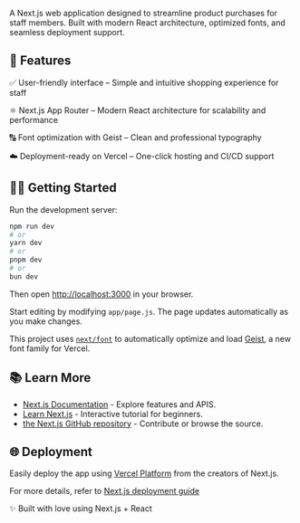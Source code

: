 A Next.js web application designed to streamline product purchases for staff members.
Built with modern React architecture, optimized fonts, and seamless deployment support.

## 🚀 Features

✅ User-friendly interface – Simple and intuitive shopping experience for staff

⚛️ Next.js App Router – Modern React architecture for scalability and performance

🔠 Font optimization with Geist – Clean and professional typography

☁️ Deployment-ready on Vercel – One-click hosting and CI/CD support

## 🧑‍💻 Getting Started

Run the development server:

```bash
npm run dev
# or
yarn dev
# or
pnpm dev
# or
bun dev
```

Then open [http://localhost:3000](http://localhost:3000) in your browser.

Start editing by modifying `app/page.js`. The page updates automatically as you make changes.

This project uses [`next/font`](https://nextjs.org/docs/app/building-your-application/optimizing/fonts) to automatically optimize and load [Geist](https://vercel.com/font), a new font family for Vercel.

## 📚 Learn More

- [Next.js Documentation](https://nextjs.org/docs) - Explore features and APIS.
- [Learn Next.js](https://nextjs.org/learn) - Interactive tutorial for beginners.
- [the Next.js GitHub repository](https://github.com/vercel/next.js) - Contribute or browse the source.

## 🌐 Deployment

Easily deploy the app using [Vercel Platform](https://vercel.com/new?utm_medium=default-template&filter=next.js&utm_source=create-next-app&utm_campaign=create-next-app-readme) from the creators of Next.js.

For more details, refer to [Next.js deployment guide](https://nextjs.org/docs/app/building-your-application/deploying)

✨ Built with love using Next.js + React
